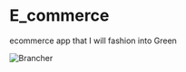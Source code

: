 # E_commerce
ecommerce app that I will fashion into Green


![Brancher](https://github.com/user-attachments/assets/5469a4e1-710a-42e5-a233-afd461c21699)
